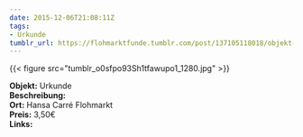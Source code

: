 ```yaml
---
date: 2015-12-06T21:08:11Z
tags:
- Urkunde
tumblr_url: https://flohmarktfunde.tumblr.com/post/137105118018/objekt-urkunde-beschreibung-lorem-ipsum
---
```

 {{< figure src="tumblr_o0sfpo93Sh1tfawupo1_1280.jpg" >}}  

**Objekt:** Urkunde  
**Beschreibung:**   
**Ort:** Hansa Carré Flohmarkt  
**Preis:** 3,50€  
**Links:** 
